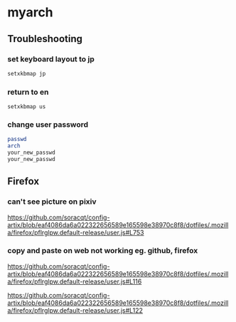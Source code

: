 # myarch

## Troubleshooting

### set keyboard layout to jp

```bash
setxkbmap jp
```
### return to en

```
setxkbmap us
```

### change user password

```bash
passwd
arch
your_new_passwd
your_new_passwd
```

## Firefox

### can't see picture on pixiv

https://github.com/soracqt/config-artix/blob/eaf4086da6a022322656589e165598e38970c8f8/dotfiles/.mozilla/firefox/pflrglpw.default-release/user.js#L753

### copy and paste on web not working eg. github, firefox

https://github.com/soracqt/config-artix/blob/eaf4086da6a022322656589e165598e38970c8f8/dotfiles/.mozilla/firefox/pflrglpw.default-release/user.js#L116

https://github.com/soracqt/config-artix/blob/eaf4086da6a022322656589e165598e38970c8f8/dotfiles/.mozilla/firefox/pflrglpw.default-release/user.js#L122

